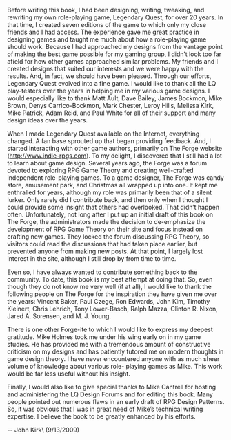 Before writing this book, I had been designing, writing, tweaking, and rewriting my own role-playing
game, Legendary Quest, for over 20 years. In that time, I created seven editions of the game to which
only my close friends and I had access. The experience gave me great practice in designing games and
taught me much about how a role-playing game should work. Because I had approached my designs
from the vantage point of making the best game possible for my gaming group, I didn’t look too far afield
for how other games approached similar problems. My friends and I created designs that suited our
interests and we were happy with the results. And, in fact, we should have been pleased. Through our
efforts, Legendary Quest evolved into a fine game. I would like to thank all the LQ play-testers over the
years in helping me in my various game designs. I would especially like to thank Matt Ault, Dave
Bailey, James Bockmon, Mike Brown, Denys Carrico-Bockmon, Mark Chester, Leroy Hills, Melissa
Kirk, Mike Patrick, Adam Reid, and Paul White for all of their support and many design ideas over the
years.

When I made Legendary Quest available on the Internet, everything changed. A fan base sprouted up
that began providing feedback. And, I started interacting with other game authors, primarily on The
Forge website (http://www.indie-rpgs.com). To my delight, I discovered that I still had a lot to learn
about game design. Several years ago, the Forge was a forum devoted to exploring RPG Game Theory
and creating well-crafted independent role-playing games. To a game designer, The Forge was candy
store, amusement park, and Christmas all wrapped up into one. It kept me enthralled for years, although
my role was primarily been that of a silent lurker. Only rarely did I contribute back, and then only when I
thought I could provide some insight that others had overlooked. That didn’t happen often.
Unfortunately, not long after I put up an initial draft of this book on The Forge, the administrators made
the decision to de-emphasize the development of RPG Game Theory on their site and focus instead on
crafting new games. They locked the forum discussing RPG Theory, so visitors could read the
discussions that had taken place earlier, but prevented anyone from making new posts. At that point, I
largely lost interest in the site, although I still drop by from time to time.

Even so, I have always wanted to contribute something back to the community. To date, this book is my
best attempt at doing that. So, even though they do not know me very well (if at all), I would like to thank
the following people on The Forge for the inspiration they have given me over the years: Vincent Baker,
Paul Czege, Ron Edwards, John Kim, Timothy Kleinert, Chris Lehrich, Tony Lower-Basch, Ralph
Mazza, Clinton R. Nixon, Jared A. Sorensen, and M. J. Young.

There is one other Forge-ite to which I would like to express my deepest gratitude. Mike Holmes took
me under his wing early on in my game studies. He has provided me with a tremendous amount of
constructive criticism on my designs and has patiently tutored me on modern thoughts in game design
theory. I have never encountered anyone with as much sheer volume of knowledge about various role-
playing games as Mike. This work would be far less useful without his insight.

Finally, I would also like to give special thanks to Mike Cantrell for hosting and administering the LQ
Design Forums and for editing this book. Many people pointed out numerous flaws in an early draft of
RPG Design Patterns. So, it was obvious that I was in great need of Mike’s technical writing expertise. I
believe the book to be greatly enhanced by his efforts.

-- John Kirk\\
(9/13/2009)

